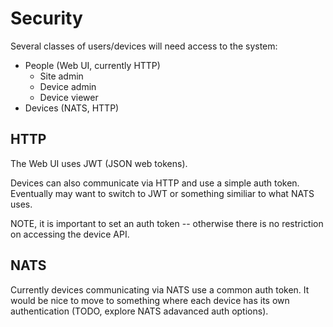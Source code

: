 # Security

Several classes of users/devices will need access to the system:

- People (Web UI, currently HTTP)
  - Site admin
  - Device admin
  - Device viewer
- Devices (NATS, HTTP)

## HTTP

The Web UI uses JWT (JSON web tokens).

Devices can also communicate via HTTP and use a simple auth token. Eventually
may want to switch to JWT or something similiar to what NATS uses.

NOTE, it is important to set an auth token -- otherwise there is no restriction
on accessing the device API.

## NATS

Currently devices communicating via NATS use a common auth token. It would be
nice to move to something where each device has its own authentication (TODO,
explore NATS adavanced auth options).
